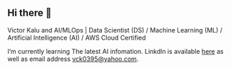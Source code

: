 ## Hi there 👋
Victor Kalu
and AI/MLOps | Data Scientist (DS) / Machine Learning (ML) / Artificial Intelligence (AI) / AWS Cloud Certified

I’m currently learning The latest AI infomation.
Linkdln is available [here](https://www.linkedin.com/in/victor-kalu-jr-a37a64200/) as well as email address vck0395@yahoo.com.



<!--
**VCK0395/VCK0395** is a ✨ _special_ ✨ repository because its `README.md` (this file) appears on your GitHub profile.

Here are some ideas to get you started:


- 📫 How to reach me: ...
- 😄 Pronouns: ...
- ⚡ Fun fact: ...
-->
